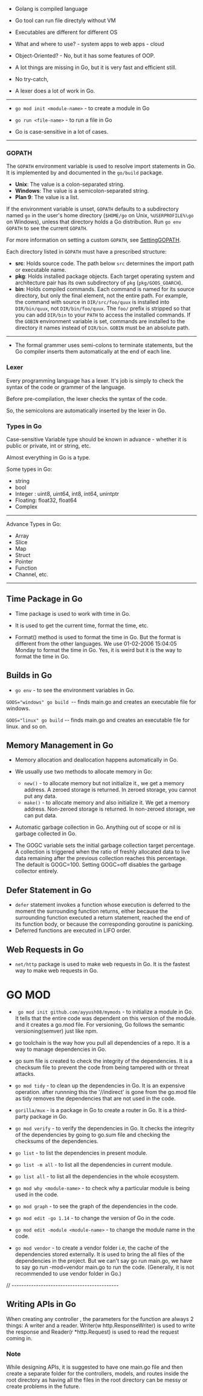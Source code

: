 - Golang is compiled language 
 - Go tool can run file directyly without VM
 - Executables are different for different OS

 - What and where to use? - system apps to web apps - cloud

 - Object-Oriented? - No, but it has some features of OOP.

 - A lot things are missing in Go, but it is very fast and efficient still.
 - No try-catch, 
 - A lexer does a lot of work in Go.

- ----------------------------
-  ```go mod init <module-name>``` - to create a module in Go

-  ```go run <file-name>``` - to run a file in Go

- Go is case-sensitive in a lot of cases.

- ----------------------------
### GOPATH

The `GOPATH` environment variable is used to resolve import statements in Go. It is implemented by and documented in the `go/build` package.

- **Unix**: The value is a colon-separated string.
- **Windows**: The value is a semicolon-separated string.
- **Plan 9**: The value is a list.

If the environment variable is unset, `GOPATH` defaults to a subdirectory named `go` in the user's home directory (`$HOME/go` on Unix, `%USERPROFILE%\go` on Windows), unless that directory holds a Go distribution. Run `go env GOPATH` to see the current `GOPATH`.

For more information on setting a custom `GOPATH`, see [SettingGOPATH](https://golang.org/wiki/SettingGOPATH).

Each directory listed in `GOPATH` must have a prescribed structure:

- **src**: Holds source code. The path below `src` determines the import path or executable name.
- **pkg**: Holds installed package objects. Each target operating system and architecture pair has its own subdirectory of `pkg` (`pkg/GOOS_GOARCH`).
- **bin**: Holds compiled commands. Each command is named for its source directory, but only the final element, not the entire path. For example, the command with source in `DIR/src/foo/quux` is installed into `DIR/bin/quux`, not `DIR/bin/foo/quux`. The `foo/` prefix is stripped so that you can add `DIR/bin` to your `PATH` to access the installed commands. If the `GOBIN` environment variable is set, commands are installed to the directory it names instead of `DIR/bin`. `GOBIN` must be an absolute path.


- ----------------------------
- The formal grammer uses semi-colons to terminate statements, but the Go compiler inserts them automatically at the end of each line.

### Lexer
 Every programming language has a lexer. It's job is simply to check the syntax of the code or grammer of the language. 

 Before pre-compilation, the lexer checks the syntax of the code. 

 So, the semicolons are automatically inserted by the lexer in Go. 


### Types in Go

Case-sensitive
Variable type should be known in advance - whether it is public or private, int or string, etc.

Almost everything in Go is a type.

Some types in Go:
- string
- bool
- Integer : uint8, uint64, int8, int64, unintptr
- Floating: float32, float64
- Complex

- ----------------------------

Advance Types in Go:
- Array
- Slice
- Map
- Struct
- Pointer
- Function
- Channel, etc.

- ----------------------------

## Time Package in Go

- Time package is used to work with time in Go.
- It is used to get the current time, format the time, etc.

- Format() method is used to format the time in Go. But the format is different from the other languages.
We use 01-02-2006 15:04:05 Monday to format the time in Go.
Yes, it is weird but it is the way to format the time in Go.

## Builds in Go

- `go env` - to see the environment variables in Go.

`GOOS="windows" go build `-- finds main.go and creates an executable file for windows.

`GOOS="linux" go build` -- finds main.go and creates an executable file for linux. and so on.


## Memory Management in Go

- Memory allocation and deallocation happens automatically in Go.

- We usually use two methods to allocate memory in Go:
    - `new()` - to allocate memory but not initialize it., we get a memory address. A zeroed storage is returned.
    In zeroed storage, you cannot put any data.
    - `make()` - to allocate memory and also initialize it. We get a memory address. Non-zeroed storage is returned.
    In non-zeroed storage, we can put data.

- Automatic garbage collection in Go. Anything out of scope or nil is garbage collected in Go.
- The GOGC variable sets the initial garbage collection target percentage. A collection is triggered when the ratio of freshly allocated data to live data remaining after the previous collection reaches this percentage. The default is GOGC=100. Setting GOGC=off disables the garbage collector entirely.


## Defer Statement in Go

- `defer` statement invokes a function whose execution is deferred to the moment the surrounding function returns, either because the surrounding function executed a return statement, reached the end of its function body, or because the corresponding goroutine is panicking.
- Deferred functions are executed in LIFO order.


## Web Requests in Go

- `net/http` package is used to make web requests in Go. It is the fastest way to make web requests in Go.


# GO MOD

- ``` go mod init github.com/ayyush08/mymods``` - to initialize a module in Go. It tells that the entire code was dependent on this version of the module. and it creates a go.mod file. For versioning, Go follows the semantic versioning(semver) just like npm.

- go toolchain is the way how you pull all dependencies  of a repo. It is a way to manage dependencies in Go.

- go sum file is created to check the integrity of the dependencies. It is a checksum file to prevent the code from being tampered with or threat attacks.

- ```go mod tidy``` - to clean up the dependencies in Go. It is an expensive operation. after runnning this the '//indirect' is gone from the go.mod file as tidy removes the dependencies that are not used in the code.

- ```gorilla/mux``` - is a package in Go to create a router in Go. It is a third-party package in Go.

- ```go mod verify``` - to verify the dependencies in Go. It checks the integrity of the dependencies by going to go.sum file and checking the checksums of the dependencies.

- ```go list``` - to list the dependencies in present module.
- ```go list -m all``` - to list all the dependencies in current module.

- ```go list all``` - to list all the dependencies in the whole ecosystem.

- ```go mod why <module-name>``` - to check why a particular module is being used in the code.

- ```go mod graph``` - to see the graph of the dependencies in the code.

- ```go mod edit -go 1.14``` - to change the version of Go in the code.

- ```go mod edit -module <module-name>``` - to change the module name in the code.

- ```go mod vendor``` - to create a vendor folder i.e, the cache of the dependencies stored externally. It is used to bring the all files of the dependencies in the project. But we can't say go run main.go, we have to say go run -mod=vendor main.go to run the code. (Generally, it is not recommended to use vendor folder in Go.)


// --------------------------------------------

## Writing APIs in Go

When creating any controller , the parameters for the function are always 2 things: A writer and a reader.
Writer(w http.ResponseWriter) is used to write the response and Reader(r *http.Request) is used to read the request coming in.

### Note 
While designing APIs, it is suggested to have one main.go file and then create a separate folder for the controllers, models, and routes inside the root directory as having all the files in the root directory can be messy or create problems in the future.